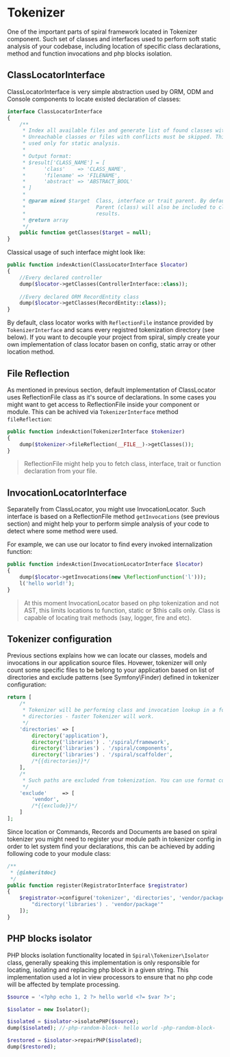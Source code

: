 # Tokenizer
One of the important parts of spiral framework located in Tokenizer component. Such set of classes and
interfaces used to perform soft static analysis of your codebase, including location of specific
class declarations, method and function invocations and php blocks isolation.

## ClassLocatorInterface
ClassLocatorInterface is very simple abstraction used by ORM, ODM and Console components to locate
existed declaration of classes:

```php
interface ClassLocatorInterface
{
    /**
     * Index all available files and generate list of found classes with their names and filenames.
     * Unreachable classes or files with conflicts must be skipped. This is SLOW method, should be
     * used only for static analysis.
     *
     * Output format:
     * $result['CLASS_NAME'] = [
     *      'class'    => 'CLASS_NAME',
     *      'filename' => 'FILENAME',
     *      'abstract' => 'ABSTRACT_BOOL'
     * ]
     *
     * @param mixed $target  Class, interface or trait parent. By default - null (all classes).
     *                       Parent (class) will also be included to classes list as one of
     *                       results.
     * @return array
     */
    public function getClasses($target = null);
}
```

Classical usage of such interface might look like:

```php
public function indexAction(ClassLocatorInterface $locator)
{
    //Every declared controller
    dump($locator->getClasses(ControllerInterface::class));
    
    //Every declared ORM RecordEntity class
    dump($locator->getClasses(RecordEntity::class));
}
```

By default, class locator works with `ReflectionFile` instance provided by `TokenizerInterface` and
scans every registred tokenization directory (see below). If you want to decouple your project from
spiral, simply create your own implementation of class locator basen on config, static array or
other location method.

## File Reflection
As mentioned in previous section, default implementation of ClassLocator uses ReflectionFile class
as it's source of declarations. In some cases you might want to get access to ReflectionFile
inside your component or module. This can be achived via `TokenizerInterface` method `fileReflection`:

```php
public function indexAction(TokenizerInterface $tokenizer)
{
    dump($tokenizer->fileReflection(__FILE__)->getClasses());
}
```

> ReflectionFile might help you to fetch class, interface, trait or function declaration from your file.

## InvocationLocatorInterface
Separatelly from ClassLocator, you might use InvocationLocator. Such interface is based on a ReflectionFile
method `getInvocations` (see previous section) and might help your to perform simple analysis of your code
to detect where some method were used.

For example, we can use our locator to find every invoked internalization function:

```php
public function indexAction(InvocationLocatorInterface $locator)
{
    dump($locator->getInvocations(new \ReflectionFunction('l')));
    l('hello world!');
}
```

> At this moment InvocationLocator based on php tokenization and not AST, this limits locations to function,
static or $this calls only. Class is capable of locating trait methods (say, logger, fire and etc).

## Tokenizer configuration
Previous sections explains how we can locate our classes, models and invocations in our application source files.
Hovewer, tokenizer will only count some specific files to be belong to your application based on list of directories
and exclude patterns (see Symfony\Finder) defined in tokenizer configuration:

```php
return [
    /*
     * Tokenizer will be performing class and invocation lookup in a following directories. Less
     * directories - faster Tokenizer will work.
     */
    'directories' => [
        directory('application'),
        directory('libraries') . '/spiral/framework',
        directory('libraries') . '/spiral/components',
        directory('libraries') . '/spiral/scaffolder',
        /*{{directories}}*/
    ],
    /*
     * Such paths are excluded from tokenization. You can use format compatible with Symfony Finder.
     */
    'exclude'     => [
        'vendor',
        /*{{exclude}}*/
    ]
];
```

Since location or Commands, Records and Documents are based on spiral tokenizer you might need to register
your module path in tokenizer config in order to let system find your declarations, this can be achieved
by adding following code to your module class:

```php
/**
 * {@inheritdoc}
 */
public function register(RegistratorInterface $registrator)
{
    $registrator->configure('tokenizer', 'directories', 'vendor/package', [
        "directory('libraries') . 'vendor/package'"
    ]);
}
```

## PHP blocks isolator
PHP blocks isolation functionality located in `Spiral\Tokenizer\Isolator` class, generally speaking
this implementation is only responsible for locating, isolating and replacing php block in a given 
string. This implementation used a lot in view processors to ensure that no php code will be affected
by template processing.

```php
$source = '<?php echo 1, 2 ?> hello world <?= $var ?>';

$isolator = new Isolator();

$isolated = $isolator->isolatePHP($source);
dump($isolated); //-php-random-block- hello world -php-random-block-

$restored = $isolator->repairPHP($isolated);
dump($restored); 
```
